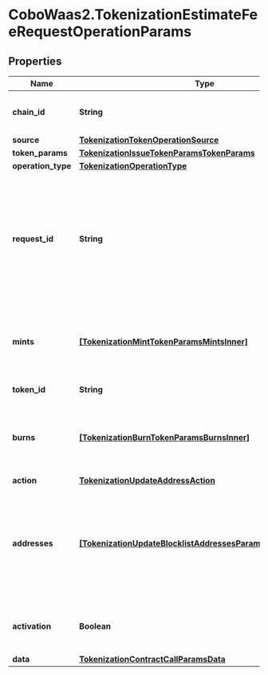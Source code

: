 # CoboWaas2.TokenizationEstimateFeeRequestOperationParams

## Properties

Name | Type | Description | Notes
------------ | ------------- | ------------- | -------------
**chain_id** | **String** | The chain ID where the token will be issued. | 
**source** | [**TokenizationTokenOperationSource**](TokenizationTokenOperationSource.md) |  | 
**token_params** | [**TokenizationIssueTokenParamsTokenParams**](TokenizationIssueTokenParamsTokenParams.md) |  | 
**operation_type** | [**TokenizationOperationType**](TokenizationOperationType.md) |  | 
**request_id** | **String** | The request ID that is used to track a transaction request. The request ID is provided by you and must be unique within your organization. | [optional] 
**mints** | [**[TokenizationMintTokenParamsMintsInner]**](TokenizationMintTokenParamsMintsInner.md) | Details for each token mint, including amount and address to mint to. | 
**token_id** | **String** | The ID of the token. | 
**burns** | [**[TokenizationBurnTokenParamsBurnsInner]**](TokenizationBurnTokenParamsBurnsInner.md) | Details for each token burn, including amount and address to burn from. | 
**action** | [**TokenizationUpdateAddressAction**](TokenizationUpdateAddressAction.md) |  | 
**addresses** | [**[TokenizationUpdateBlocklistAddressesParamsAddressesInner]**](TokenizationUpdateBlocklistAddressesParamsAddressesInner.md) | A list of addresses to manage. For &#39;add&#39; operations, notes can be provided. For &#39;remove&#39; operations, notes are ignored. | 
**activation** | **Boolean** | Whether to activate the allowlist feature for the token. | 
**data** | [**TokenizationContractCallParamsData**](TokenizationContractCallParamsData.md) |  | [optional] 


